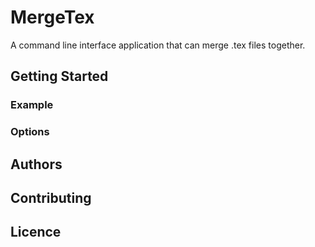 # MergeTex
A command line interface application that can merge .tex files together.

## Getting Started

### Example

### Options

## Authors

## Contributing

## Licence
